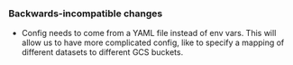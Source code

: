 <!-- Delete the sections that don't apply -->

### Backwards-incompatible changes

- Config needs to come from a YAML file instead of env vars. This will allow us
  to have more complicated config, like to specify a mapping of different
  datasets to different GCS buckets.
